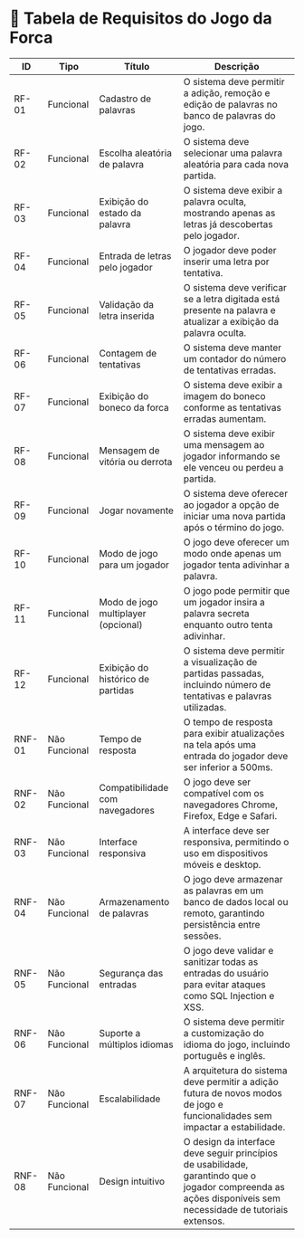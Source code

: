 # 📜 Tabela de Requisitos do Jogo da Forca

| **ID**   | **Tipo**        | **Título**                                  | **Descrição** |
|---------|---------------|----------------------------------------------|--------------|
| RF-01   | Funcional     | Cadastro de palavras                        | O sistema deve permitir a adição, remoção e edição de palavras no banco de palavras do jogo. |
| RF-02   | Funcional     | Escolha aleatória de palavra                | O sistema deve selecionar uma palavra aleatória para cada nova partida. |
| RF-03   | Funcional     | Exibição do estado da palavra               | O sistema deve exibir a palavra oculta, mostrando apenas as letras já descobertas pelo jogador. |
| RF-04   | Funcional     | Entrada de letras pelo jogador              | O jogador deve poder inserir uma letra por tentativa. |
| RF-05   | Funcional     | Validação da letra inserida                 | O sistema deve verificar se a letra digitada está presente na palavra e atualizar a exibição da palavra oculta. |
| RF-06   | Funcional     | Contagem de tentativas                      | O sistema deve manter um contador do número de tentativas erradas. |
| RF-07   | Funcional     | Exibição do boneco da forca                 | O sistema deve exibir a imagem do boneco conforme as tentativas erradas aumentam. |
| RF-08   | Funcional     | Mensagem de vitória ou derrota              | O sistema deve exibir uma mensagem ao jogador informando se ele venceu ou perdeu a partida. |
| RF-09   | Funcional     | Jogar novamente                             | O sistema deve oferecer ao jogador a opção de iniciar uma nova partida após o término do jogo. |
| RF-10   | Funcional     | Modo de jogo para um jogador                | O jogo deve oferecer um modo onde apenas um jogador tenta adivinhar a palavra. |
| RF-11   | Funcional     | Modo de jogo multiplayer (opcional)         | O jogo pode permitir que um jogador insira a palavra secreta enquanto outro tenta adivinhar. |
| RF-12   | Funcional     | Exibição do histórico de partidas          | O sistema deve permitir a visualização de partidas passadas, incluindo número de tentativas e palavras utilizadas. |
| RNF-01  | Não Funcional | Tempo de resposta                           | O tempo de resposta para exibir atualizações na tela após uma entrada do jogador deve ser inferior a 500ms. |
| RNF-02  | Não Funcional | Compatibilidade com navegadores             | O jogo deve ser compatível com os navegadores Chrome, Firefox, Edge e Safari. |
| RNF-03  | Não Funcional | Interface responsiva                        | A interface deve ser responsiva, permitindo o uso em dispositivos móveis e desktop. |
| RNF-04  | Não Funcional | Armazenamento de palavras                   | O jogo deve armazenar as palavras em um banco de dados local ou remoto, garantindo persistência entre sessões. |
| RNF-05  | Não Funcional | Segurança das entradas                      | O jogo deve validar e sanitizar todas as entradas do usuário para evitar ataques como SQL Injection e XSS. |
| RNF-06  | Não Funcional | Suporte a múltiplos idiomas                 | O sistema deve permitir a customização do idioma do jogo, incluindo português e inglês. |
| RNF-07  | Não Funcional | Escalabilidade                              | A arquitetura do sistema deve permitir a adição futura de novos modos de jogo e funcionalidades sem impactar a estabilidade. |
| RNF-08  | Não Funcional | Design intuitivo                            | O design da interface deve seguir princípios de usabilidade, garantindo que o jogador compreenda as ações disponíveis sem necessidade de tutoriais extensos. |
